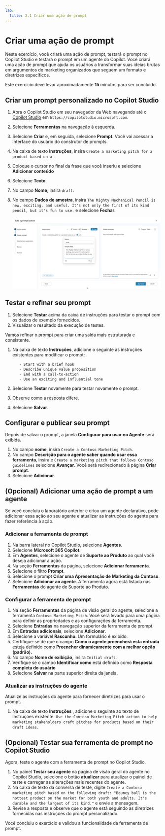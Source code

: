 ```yaml
---
lab:
  title: 2.1 Criar uma ação de prompt
---
```


# Criar uma ação de prompt

Neste exercício, você criará uma ação de prompt, testará o prompt no Copilot Studio e testará o prompt em um agente do Copilot. Você criará uma ação de prompt que ajuda os usuários a transformar suas ideias brutas em argumentos de marketing organizados que seguem um formato e diretrizes específicos.

Este exercício deve levar aproximadamente **15** minutos para ser concluído.

## Criar um prompt personalizado no Copilot Studio

1. Abra o Copilot Studio em seu navegador da Web navegando até o [Copilot Studio](https://copilotstudio.microsoft.com) em `https://copilotstudio.microsoft.com`.
1. Selecione **Ferramentas** na navegação à esquerda.
1. Selecione **Criar** e, em seguida, selecione **Prompt**. Você vai acessar a interface do usuário do construtor de prompts.
1. Na caixa de texto **Instruções**, insira `Create a marketing pitch for a product based on a `.
1. Coloque o cursor no final da frase que você inseriu e selecione **Adicionar conteúdo**
1. Selecione **Texto**.
1. No campo **Nome**, insira `draft`.
1.  No campo **Dados de amostra**, insira `The Mighty Mechanical Pencil is new, exciting, and useful. It's not only the first of its kind pencil, but it's fun to use.` e selecione **Fechar**.

    ![Captura de tela da interface do usuário do construtor de prompts no Copilot Studio mostrando uma variável de entrada sendo configurada com o nome "rascunho".](../Media/prompt-action-input.png)

## Testar e refinar seu prompt

1. Selecione **Testar** acima da caixa de instruções para testar o prompt com os dados de exemplo fornecidos.
1. Visualizar o resultado da execução de testes.

Vamos refinar o prompt para criar uma saída mais estruturada e consistente.

1. Na caixa de texto **Instruções**, adicione o seguinte às instruções existentes para modificar o prompt:

    ```The pitch should follow the following Contoso guidelines:
       - Start with a brief hook
       - Describe unique value proposition
       - End with a call-to-action
       - Use an exciting and influential tone
    ```

1. Selecione **Testar** novamente para testar novamente o prompt.
1. Observe como a resposta difere.
1. Selecione **Salvar**.

## Configurar e publicar seu prompt

Depois de salvar o prompt, a janela **Configurar para usar no Agente** será exibida.

1. No campo **nome**, insira `Create a Contoso Marketing Pitch`.
1. No campo **Descrição para o agente saber quando usar essa ferramenta**, insira e `Create a marketing pitch that follows Contoso guidelines` selecione **Avançar**. Você será redirecionado à página **Criar prompt**.
1. Selecione **Adicionar**.

## (Opcional) Adicionar uma ação de prompt a um agente

Se você concluiu o laboratório anterior e criou um agente declarativo, pode adicionar essa ação ao seu agente e atualizar as instruções do agente para fazer referência à ação.

### Adicionar a ferramenta de prompt

1. Na barra lateral no Copilot Studio, selecione **Agentes**.
1. Selecione **Microsoft 365 Copilot**.
1. Em **Agentes**, selecione o agente de **Suporte ao Produto** ao qual você deseja adicionar a ação.
1. Na seção **Ferramentas** da página, selecione **Adicionar ferramenta**.
1. Selecione o filtro **Prompt**.
1. Selecione o prompt **Criar uma Apresentação de Marketing da Contoso**.
1. Selecione **Adicionar ao agente**. A ferramenta agora está listada nas **Ferramentas** do agente de Suporte ao Produto.

### Configurar a ferramenta de prompt

1. Na seção **Ferramentas** da página de visão geral do agente, selecione a ferramenta `Contoso Marketing Pitch`. Você será levado para uma página para definir as propriedades e as configurações da ferramenta.
1. Selecione **Entradas** na navegação superior da ferramenta de prompt.
1. Em **Entradas adicionais**, selecione **Adicionar**.
1. Selecione a variável **Rascunho**. Um formulário é exibido.
1. Certifique-se de que o campo **Como o agente preencherá esta entrada** esteja definido como **Preencher dinamicamente com a melhor opção (padrão).**
1. No campo **Nome de exibição**, insira `Initial draft`.
1. Verifique se o campo **Identificar como** está definido como **Resposta completa do usuário**
1. Selecione **Salvar** na parte superior direita da janela.

### Atualizar as instruções do agente

Atualize as instruções do agente para fornecer diretrizes para usar o prompt.

1. Na caixa de texto **Instruções** , adicione o seguinte ao texto de instruções existente: `Use the Contoso Marketing Pitch action to help marketing stakeholders craft pitches for products based on their draft ideas.`

## (Opcional) Testar sua ferramenta de prompt no Copilot Studio

Agora, teste o agente com a ferramenta de prompt no Copilot Studio.

1. No painel **Testar seu agente** na página de visão geral do agente no Copilot Studio, selecione o botão **atualizar** para atualizar o painel de teste e carregar as alterações mais recentes do agente.
1. Na caixa de texto da conversa de teste, digite `Create a Contoso marketing pitch based on the following draft: "Bouncy ball is the hottest product on the market for both youth and adults. It's durable and the largest of its kind."` e envie a mensagem.
1. Revise a resposta e observe que o agente está seguindo as diretrizes fornecidas nas instruções do prompt personalizado.

Você concluiu o exercício e validou a funcionalidade da ferramenta de prompt.
